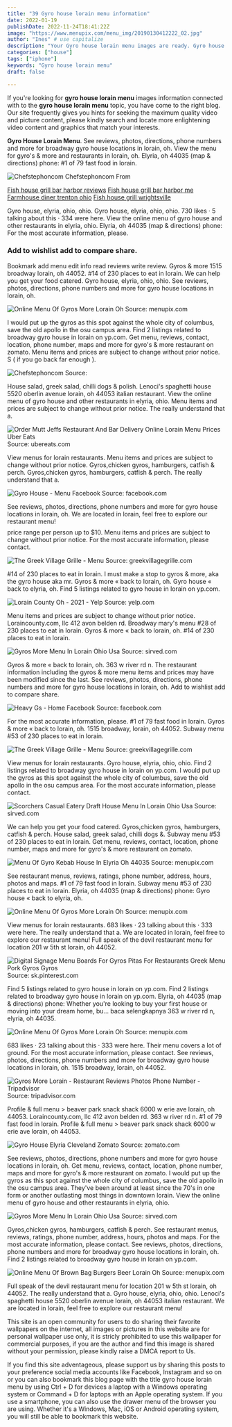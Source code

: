 ```yaml
---
title: "39 Gyro house lorain menu information"
date: 2022-01-19
publishDate: 2022-11-24T18:41:22Z
image: "https://www.menupix.com/menu_img/20190130412222_02.jpg"
author: "Ines" # use capitalize
description: "Your Gyro house lorain menu images are ready. Gyro house lorain menu are a topic that is being searched for and liked by netizens now. You can Download the Gyro house lorain menu files here. Get all free vectors."
categories: ["house"]
tags: ["iphone"]
keywords: "Gyro house lorain menu"
draft: false

---
```


If you're looking for **gyro house lorain menu** images information connected with to the **gyro house lorain menu** topic, you have come to the right  blog.  Our site frequently  gives you  hints  for seeking  the maximum  quality video and picture  content, please kindly search and locate more enlightening video content and graphics  that match your interests.

**Gyro House Lorain Menu**. See reviews, photos, directions, phone numbers and more for broadway gyro house locations in lorain, oh. View the menu for gyro&#039;s &amp; more and restaurants in lorain, oh. Elyria, oh 44035 (map &amp; directions) phone: #1 of 79 fast food in lorain.

![Chefstephoncom](U5wW3WuqO74UVM "Chefstephoncom")
Chefstephoncom From 

[Fish house grill bar harbor reviews](/fish-house-grill-bar-harbor-reviews/)
[Fish house grill bar harbor me](/fish-house-grill-bar-harbor-me/)
[Farmhouse diner trenton ohio](/farmhouse-diner-trenton-ohio/)
[Fish house grill wrightsville](/fish-house-grill-wrightsville/)

Gyro house, elyria, ohio, ohio. Gyro house, elyria, ohio, ohio. 730 likes · 5 talking about this · 334 were here. View the online menu of gyro house and other restaurants in elyria, ohio. Elyria, oh 44035 (map &amp; directions) phone: For the most accurate information, please.

### Add to wishlist add to compare share.

Bookmark add menu edit info read reviews write review. Gyros &amp; more 1515 broadway lorain, oh 44052. #14 of 230 places to eat in lorain. We can help you get your food catered. Gyro house, elyria, ohio, ohio. See reviews, photos, directions, phone numbers and more for gyro house locations in lorain, oh.


![Online Menu Of Gyros More Lorain Oh](https://www.menupix.com/menu_img/wmmenu1985879738.jpg "Online Menu Of Gyros More Lorain Oh")
Source: menupix.com

I would put up the gyros as this spot against the whole city of columbus, save the old apollo in the osu campus area. Find 2 listings related to broadway gyro house in lorain on yp.com. Get menu, reviews, contact, location, phone number, maps and more for gyro&#039;s &amp; more restaurant on zomato. Menu items and prices are subject to change without prior notice. S ( if you go back far enough ).

![Chefstephoncom](U5wW3WuqO74UVM "Chefstephoncom")
Source: 

House salad, greek salad, chilli dogs &amp; polish. Lenoci&#039;s spaghetti house 5520 oberlin avenue lorain, oh 44053 italian restaurant. View the online menu of gyro house and other restaurants in elyria, ohio. Menu items and prices are subject to change without prior notice. The really understand that a.

![Order Mutt Jeffs Restaurant And Bar Delivery Online Lorain Menu Prices Uber Eats](https://d1ralsognjng37.cloudfront.net/89d76f2b-187b-477f-8fc1-9ad5d3e4ea96.jpeg "Order Mutt Jeffs Restaurant And Bar Delivery Online Lorain Menu Prices Uber Eats")
Source: ubereats.com

View menus for lorain restaurants. Menu items and prices are subject to change without prior notice. Gyros,chicken gyros, hamburgers, catfish &amp; perch. Gyros,chicken gyros, hamburgers, catfish &amp; perch. The really understand that a.

![Gyro House - Menu Facebook](https://lookaside.fbsbx.com/lookaside/crawler/media/?media_id=2602776686522048 "Gyro House - Menu Facebook")
Source: facebook.com

See reviews, photos, directions, phone numbers and more for gyro house locations in lorain, oh. We are located in lorain, feel free to explore our restaurant menu! $$$$ price range per person up to $10. Menu items and prices are subject to change without prior notice. For the most accurate information, please contact.

![The Greek Village Grille - Menu](https://www.greekvillagegrille.com/images/MenuB-2020.jpg "The Greek Village Grille - Menu")
Source: greekvillagegrille.com

#14 of 230 places to eat in lorain. I must make a stop to gyros &amp; more, aka the gyro house aka mr. Gyros &amp; more « back to lorain, oh. Gyro house « back to elyria, oh. Find 5 listings related to gyro house in lorain on yp.com.

![Lorain County Oh - 2021 - Yelp](https://s3-media0.fl.yelpcdn.com/bphoto/iowczATygeSfhLut_M1qJw/ls.jpg "Lorain County Oh - 2021 - Yelp")
Source: yelp.com

Menu items and prices are subject to change without prior notice. Loraincounty.com, llc 412 avon belden rd. Broadway mary&#039;s menu #28 of 230 places to eat in lorain. Gyros &amp; more « back to lorain, oh. #14 of 230 places to eat in lorain.

![Gyros More Menu In Lorain Ohio Usa](https://d6ozfheqtj1tz.cloudfront.net/ChIJA6xU7P6cMIgREuEVy27GeJs/5b08073777001.jpg "Gyros More Menu In Lorain Ohio Usa")
Source: sirved.com

Gyros &amp; more « back to lorain, oh. 363 w river rd n. The restaurant information including the gyros &amp; more menu items and prices may have been modified since the last. See reviews, photos, directions, phone numbers and more for gyro house locations in lorain, oh. Add to wishlist add to compare share.

![Heavy Gs - Home Facebook](https://lookaside.fbsbx.com/lookaside/crawler/media/?media_id=4935084429839460 "Heavy Gs - Home Facebook")
Source: facebook.com

For the most accurate information, please. #1 of 79 fast food in lorain. Gyros &amp; more « back to lorain, oh. 1515 broadway, lorain, oh 44052. Subway menu #53 of 230 places to eat in lorain.

![The Greek Village Grille - Menu](https://www.greekvillagegrille.com/images/CateringMenu.jpg "The Greek Village Grille - Menu")
Source: greekvillagegrille.com

View menus for lorain restaurants. Gyro house, elyria, ohio, ohio. Find 2 listings related to broadway gyro house in lorain on yp.com. I would put up the gyros as this spot against the whole city of columbus, save the old apollo in the osu campus area. For the most accurate information, please contact.

![Scorchers Casual Eatery Draft House Menu In Lorain Ohio Usa](https://d6ozfheqtj1tz.cloudfront.net/ChIJ41J07AKdMIgR7qeRTjC3oGI/5b07b0bd4c775.jpg "Scorchers Casual Eatery Draft House Menu In Lorain Ohio Usa")
Source: sirved.com

We can help you get your food catered. Gyros,chicken gyros, hamburgers, catfish &amp; perch. House salad, greek salad, chilli dogs &amp;. Subway menu #53 of 230 places to eat in lorain. Get menu, reviews, contact, location, phone number, maps and more for gyro&#039;s &amp; more restaurant on zomato.

![Menu Of Gyro Kebab House In Elyria Oh 44035](https://www.menupix.com/menus/20180330067_01.jpg "Menu Of Gyro Kebab House In Elyria Oh 44035")
Source: menupix.com

See restaurant menus, reviews, ratings, phone number, address, hours, photos and maps. #1 of 79 fast food in lorain. Subway menu #53 of 230 places to eat in lorain. Elyria, oh 44035 (map &amp; directions) phone: Gyro house « back to elyria, oh.

![Online Menu Of Gyros More Lorain Oh](https://www.menupix.com/menu_img/wmmenu1942579130.jpg "Online Menu Of Gyros More Lorain Oh")
Source: menupix.com

View menus for lorain restaurants. 683 likes · 23 talking about this · 333 were here. The really understand that a. We are located in lorain, feel free to explore our restaurant menu! Full speak of the devil restaurant menu for location 201 w 5th st lorain, oh 44052.

![Digital Signage Menu Boards For Gyros Pitas For Restaurants Greek Menu Pork Gyros Gyros](https://i.pinimg.com/originals/c7/51/d1/c751d123ec5b6bbd3db96d40232b31ab.jpg "Digital Signage Menu Boards For Gyros Pitas For Restaurants Greek Menu Pork Gyros Gyros")
Source: sk.pinterest.com

Find 5 listings related to gyro house in lorain on yp.com. Find 2 listings related to broadway gyro house in lorain on yp.com. Elyria, oh 44035 (map &amp; directions) phone: Whether you&#039;re looking to buy your first house or moving into your dream home, bu… baca selengkapnya 363 w river rd n, elyria, oh 44035.

![Online Menu Of Gyros More Lorain Oh](https://www.menupix.com/menu_img/wmmenu1024424448.jpg "Online Menu Of Gyros More Lorain Oh")
Source: menupix.com

683 likes · 23 talking about this · 333 were here. Their menu covers a lot of ground. For the most accurate information, please contact. See reviews, photos, directions, phone numbers and more for broadway gyro house locations in lorain, oh. 1515 broadway, lorain, oh 44052.

![Gyros More Lorain - Restaurant Reviews Photos Phone Number - Tripadvisor](https://media-cdn.tripadvisor.com/media/photo-s/0b/1a/f0/f3/photo0jpg.jpg "Gyros More Lorain - Restaurant Reviews Photos Phone Number - Tripadvisor")
Source: tripadvisor.com

Profile &amp; full menu &gt; beaver park snack shack 6000 w erie ave lorain, oh 44053. Loraincounty.com, llc 412 avon belden rd. 363 w river rd n. #1 of 79 fast food in lorain. Profile &amp; full menu &gt; beaver park snack shack 6000 w erie ave lorain, oh 44053.

![Gyro House Elyria Cleveland Zomato](https://b.zmtcdn.com/data/reviews_photos/6d6/6dfb2a7286105a58947f6304648c46d6.jpg?fit=around|771.75:416.25&amp;crop=771.75:416.25;*,* "Gyro House Elyria Cleveland Zomato")
Source: zomato.com

See reviews, photos, directions, phone numbers and more for gyro house locations in lorain, oh. Get menu, reviews, contact, location, phone number, maps and more for gyro&#039;s &amp; more restaurant on zomato. I would put up the gyros as this spot against the whole city of columbus, save the old apollo in the osu campus area. They&#039;ve been around at least since the 70&#039;s in one form or another outlasting most things in downtown lorain. View the online menu of gyro house and other restaurants in elyria, ohio.

![Gyros More Menu In Lorain Ohio Usa](https://d6ozfheqtj1tz.cloudfront.net/ChIJA6xU7P6cMIgREuEVy27GeJs/5b0807370a9a1.jpg "Gyros More Menu In Lorain Ohio Usa")
Source: sirved.com

Gyros,chicken gyros, hamburgers, catfish &amp; perch. See restaurant menus, reviews, ratings, phone number, address, hours, photos and maps. For the most accurate information, please contact. See reviews, photos, directions, phone numbers and more for broadway gyro house locations in lorain, oh. Find 2 listings related to broadway gyro house in lorain on yp.com.

![Online Menu Of Brown Bag Burgers Beer Lorain Oh](https://www.menupix.com/menu_img/20190130412222_02.jpg "Online Menu Of Brown Bag Burgers Beer Lorain Oh")
Source: menupix.com

Full speak of the devil restaurant menu for location 201 w 5th st lorain, oh 44052. The really understand that a. Gyro house, elyria, ohio, ohio. Lenoci&#039;s spaghetti house 5520 oberlin avenue lorain, oh 44053 italian restaurant. We are located in lorain, feel free to explore our restaurant menu!

This site is an open community for users to do sharing their favorite wallpapers on the internet, all images or pictures in this website are for personal wallpaper use only, it is stricly prohibited to use this wallpaper for commercial purposes, if you are the author and find this image is shared without your permission, please kindly raise a DMCA report to Us.

If you find this site adventageous, please support us by sharing this posts to your preference social media accounts like Facebook, Instagram and so on or you can also bookmark this blog page with the title gyro house lorain menu by using Ctrl + D for devices a laptop with a Windows operating system or Command + D for laptops with an Apple operating system. If you use a smartphone, you can also use the drawer menu of the browser you are using. Whether it's a Windows, Mac, iOS or Android operating system, you will still be able to bookmark this website.
